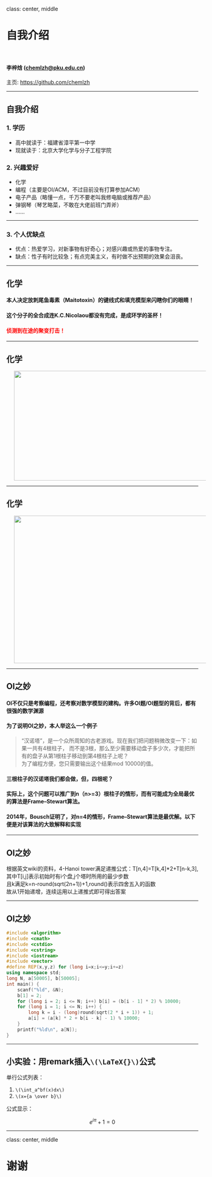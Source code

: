 class: center, middle

# 自我介绍

&nbsp;
&nbsp;

#### 李梓焓 (chemlzh@pku.edu.cn)  

主页: <https://github.com/chemlzh>

---

## 自我介绍

### 1. 学历

- 高中就读于：福建省漳平第一中学
- 现就读于：北京大学化学与分子工程学院

### 2. 兴趣爱好

- 化学
- 编程（主要是OI/ACM，不过目前没有打算参加ACM）
- 电子产品（略懂一点，千万不要老叫我修电脑或推荐产品）
- 弹钢琴（琴艺略菜，不敢在大佬前班门弄斧）
- ……

---

### 3. 个人优缺点

- 优点：热爱学习，对新事物有好奇心；对感兴趣或热爱的事物专注。
- 缺点：性子有时比较急；有点完美主义，有时做不出预期的效果会沮丧。

---

## 化学

#### 本人决定放刺尾鱼毒素（Maitotoxin）的键线式和填充模型来闪瞎你们的眼睛！
#### 这个分子的全合成连K.C.Nicolaou都没有完成，是成环学的圣杯！
#### <font color="red">侦测到在途的聚变打击！</font>

---

## 化学

<img src="https://upload.wikimedia.org/wikipedia/commons/4/4d/Maitotoxin_2D_structure.svg" height=287 width=800 style="margin: 0px 20px">

---

## 化学

<img src="https://upload.wikimedia.org/wikipedia/commons/e/e1/Maitotoxin-3D-vdW.png" height=386 width=800 style="margin: 0px 20px">

---

## OI之妙

#### OI不仅只是考察编程，还考察对数学模型的建构。许多OI题/OI题型的背后，都有很强的数学渊源  
#### 为了说明OI之妙，本人举这么一个例子

> “汉诺塔”，是一个众所周知的古老游戏。现在我们把问题稍微改变一下：如果一共有4根柱子， 而不是3根，那么至少需要移动盘子多少次，才能把所有的盘子从第1根柱子移动到第4根柱子上呢？  
> 为了编程方便，您只需要输出这个结果mod 10000的值。  

#### 三根柱子的汉诺塔我们都会做，但，四根呢？  
#### 实际上，这个问题可以推广到n（n>=3）根柱子的情形，而有可能成为全局最优的算法是Frame–Stewart算法。  
#### 2014年，Bousch证明了，对n=4的情形，Frame–Stewart算法是最优解。以下便是对该算法的大致解释和实现  

---

## OI之妙

根据英文wiki的资料，4-Hanoi tower满足递推公式：T[n,4]=T[k,4]*2+T[n-k,3],
其中T[i,j]表示初始时有i个盘,j个塔时所用的最少步数  
且k满足k=n-round(sqrt(2n+1))+1,round()表示四舍五入的函数  
故从1开始递增，连续运用以上递推式即可得出答案  

---

## OI之妙

```c++
#include <algorithm>  
#include <cmath>  
#include <cstdio>  
#include <cstring>  
#include <iostream>  
#include <vector>  
#define REP(x,y,z) for (long i=x;i<=y;i+=z)  
using namespace std;
long N, a[50005], b[50005];
int main() {
	scanf("%ld", &N);
	b[1] = 2;
	for (long i = 2; i <= N; i++) b[i] = (b[i - 1] * 2) % 10000;
	for (long i = 1; i <= N; i++) {
		long k = i - (long)round(sqrt(2 * i + 1)) + 1;
		a[i] = (a[k] * 2 + b[i - k] - 1) % 10000;
	}
	printf("%ld\n", a[N]);
}
```

---

## 小实验：用remark插入`\(\LaTeX{}\)`公式

单行公式列表：

1. `\(\int_a^bf(x)dx\)`
2. `\(x={a \over b}\)`

公式显示：

$$e^{i\pi} + 1 = 0$$

---

class: center, middle

# 谢谢
